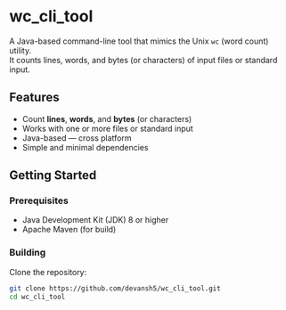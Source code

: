 # wc_cli_tool

A Java-based command-line tool that mimics the Unix `wc` (word count) utility.  
It counts lines, words, and bytes (or characters) of input files or standard input.

## Features

- Count **lines**, **words**, and **bytes** (or characters)
- Works with one or more files or standard input
- Java-based — cross platform
- Simple and minimal dependencies

## Getting Started

### Prerequisites

- Java Development Kit (JDK) 8 or higher
- Apache Maven (for build)

### Building

Clone the repository:

```bash
git clone https://github.com/devansh5/wc_cli_tool.git
cd wc_cli_tool
